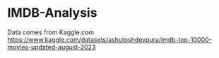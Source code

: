 # IMDB-Analysis

Data comes from Kaggle.com
https://www.kaggle.com/datasets/ashutoshdevpura/imdb-top-10000-movies-updated-august-2023
